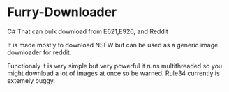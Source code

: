 # Furry-Downloader
C#  That can bulk download from E621,E926, and Reddit

It is made mostly to download NSFW but can be used as a generic image downloader for reddit. 

Functionaly it is very simple but very powerful it runs multithreaded so you might download a lot  of images at once so be warned.
Rule34 currently is extemely buggy.
